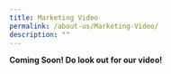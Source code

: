 ```yaml
---
title: Marketing Video
permalink: /about-us/Marketing-Video/
description: ""
---
```

**Coming Soon! Do look out for our video!**